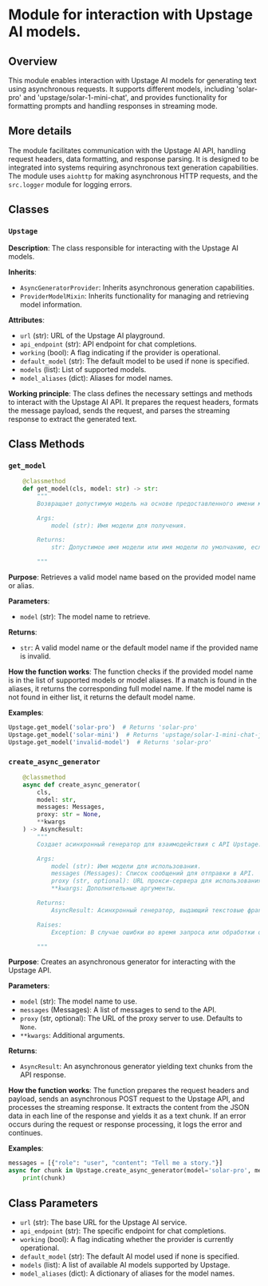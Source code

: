 # Module for interaction with Upstage AI models.

## Overview

This module enables interaction with Upstage AI models for generating text using asynchronous requests. It supports different models, including 'solar-pro' and 'upstage/solar-1-mini-chat', and provides functionality for formatting prompts and handling responses in streaming mode.

## More details

The module facilitates communication with the Upstage AI API, handling request headers, data formatting, and response parsing. It is designed to be integrated into systems requiring asynchronous text generation capabilities. The module uses `aiohttp` for making asynchronous HTTP requests, and the `src.logger` module for logging errors.

## Classes

### `Upstage`

**Description**: The class responsible for interacting with the Upstage AI models.

**Inherits**:
- `AsyncGeneratorProvider`: Inherits asynchronous generation capabilities.
- `ProviderModelMixin`: Inherits functionality for managing and retrieving model information.

**Attributes**:
- `url` (str): URL of the Upstage AI playground.
- `api_endpoint` (str): API endpoint for chat completions.
- `working` (bool): A flag indicating if the provider is operational.
- `default_model` (str): The default model to be used if none is specified.
- `models` (list): List of supported models.
- `model_aliases` (dict): Aliases for model names.

**Working principle**:
The class defines the necessary settings and methods to interact with the Upstage AI API. It prepares the request headers, formats the message payload, sends the request, and parses the streaming response to extract the generated text.

## Class Methods

### `get_model`

```python
    @classmethod
    def get_model(cls, model: str) -> str:
        """
        Возвращает допустимую модель на основе предоставленного имени модели или псевдонима.

        Args:
            model (str): Имя модели для получения.

        Returns:
            str: Допустимое имя модели или имя модели по умолчанию, если предоставленное имя недопустимо.

        """
```

**Purpose**:
Retrieves a valid model name based on the provided model name or alias.

**Parameters**:
- `model` (str): The model name to retrieve.

**Returns**:
- `str`: A valid model name or the default model name if the provided name is invalid.

**How the function works**:
The function checks if the provided model name is in the list of supported models or model aliases. If a match is found in the aliases, it returns the corresponding full model name. If the model name is not found in either list, it returns the default model name.

**Examples**:
```python
Upstage.get_model('solar-pro')  # Returns 'solar-pro'
Upstage.get_model('solar-mini')  # Returns 'upstage/solar-1-mini-chat-ja'
Upstage.get_model('invalid-model')  # Returns 'solar-pro'
```

### `create_async_generator`

```python
    @classmethod
    async def create_async_generator(
        cls,
        model: str,
        messages: Messages,
        proxy: str = None,
        **kwargs
    ) -> AsyncResult:
        """
        Создает асинхронный генератор для взаимодействия с API Upstage.

        Args:
            model (str): Имя модели для использования.
            messages (Messages): Список сообщений для отправки в API.
            proxy (str, optional): URL прокси-сервера для использования. По умолчанию `None`.
            **kwargs: Дополнительные аргументы.

        Returns:
            AsyncResult: Асинхронный генератор, выдающий текстовые фрагменты из ответа API.

        Raises:
            Exception: В случае ошибки во время запроса или обработки ответа.

        """
```

**Purpose**:
Creates an asynchronous generator for interacting with the Upstage API.

**Parameters**:
- `model` (str): The model name to use.
- `messages` (Messages): A list of messages to send to the API.
- `proxy` (str, optional): The URL of the proxy server to use. Defaults to `None`.
- `**kwargs`: Additional arguments.

**Returns**:
- `AsyncResult`: An asynchronous generator yielding text chunks from the API response.

**How the function works**:
The function prepares the request headers and payload, sends an asynchronous POST request to the Upstage API, and processes the streaming response. It extracts the content from the JSON data in each line of the response and yields it as a text chunk. If an error occurs during the request or response processing, it logs the error and continues.

**Examples**:
```python
messages = [{"role": "user", "content": "Tell me a story."}]
async for chunk in Upstage.create_async_generator(model='solar-pro', messages=messages):
    print(chunk)
```
## Class Parameters

- `url` (str): The base URL for the Upstage AI service.
- `api_endpoint` (str): The specific endpoint for chat completions.
- `working` (bool): A flag indicating whether the provider is currently operational.
- `default_model` (str): The default AI model used if none is specified.
- `models` (list): A list of available AI models supported by Upstage.
- `model_aliases` (dict): A dictionary of aliases for the model names.